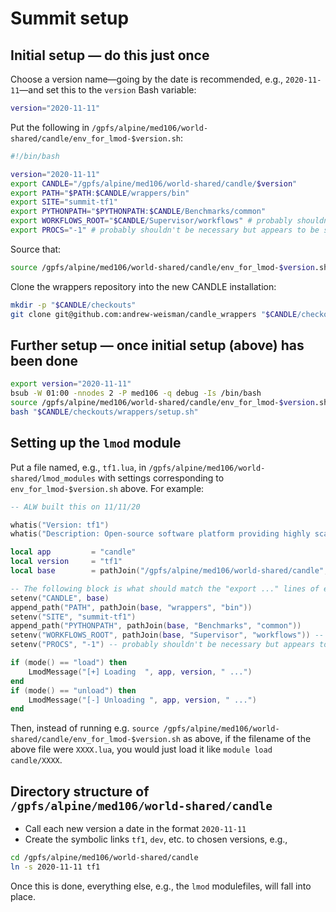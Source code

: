 # Summit setup

## Initial setup &mdash; do this just once

Choose a version name&mdash;going by the date is recommended, e.g., `2020-11-11`&mdash;and set this to the `version` Bash variable:

```bash
version="2020-11-11"
```

Put the following in `/gpfs/alpine/med106/world-shared/candle/env_for_lmod-$version.sh`:

```bash
#!/bin/bash

version="2020-11-11"
export CANDLE="/gpfs/alpine/med106/world-shared/candle/$version"
export PATH="$PATH:$CANDLE/wrappers/bin"
export SITE="summit-tf1"
export PYTHONPATH="$PYTHONPATH:$CANDLE/Benchmarks/common"
export WORKFLOWS_ROOT="$CANDLE/Supervisor/workflows" # probably shouldn't be necessary but appears to be so since env-summit*.sh requires this variable
export PROCS="-1" # probably shouldn't be necessary but appears to be so since env-summit*.sh requires this variable
```

Source that:

```bash
source /gpfs/alpine/med106/world-shared/candle/env_for_lmod-$version.sh
```

Clone the wrappers repository into the new CANDLE installation:

```bash
mkdir -p "$CANDLE/checkouts"
git clone git@github.com:andrew-weisman/candle_wrappers "$CANDLE/checkouts/wrappers" # probably have to [set up the GitHub ssh key](https://docs.github.com/en/free-pro-team@latest/github/authenticating-to-github/checking-for-existing-ssh-keys) before this line works
```

## Further setup &mdash; once initial setup (above) has been done

```bash
export version="2020-11-11"
bsub -W 01:00 -nnodes 2 -P med106 -q debug -Is /bin/bash
source /gpfs/alpine/med106/world-shared/candle/env_for_lmod-$version.sh
bash "$CANDLE/checkouts/wrappers/setup.sh"
```

## Setting up the `lmod` module

Put a file named, e.g., `tf1.lua`, in `/gpfs/alpine/med106/world-shared/lmod_modules` with settings corresponding to `env_for_lmod-$version.sh` above. For example:

```lua
-- ALW built this on 11/11/20

whatis("Version: tf1")
whatis("Description: Open-source software platform providing highly scalable deep learning methodologies")

local app         = "candle"
local version     = "tf1"
local base        = pathJoin("/gpfs/alpine/med106/world-shared/candle", version)

-- The following block is what should match the "export ..." lines of env_for_lmod-$version.sh
setenv("CANDLE", base)
append_path("PATH", pathJoin(base, "wrappers", "bin"))
setenv("SITE", "summit-tf1")
append_path("PYTHONPATH", pathJoin(base, "Benchmarks", "common"))
setenv("WORKFLOWS_ROOT", pathJoin(base, "Supervisor", "workflows")) -- probably shouldn't be necessary but appears to be so since env-summit*.sh requires this variable
setenv("PROCS", "-1") -- probably shouldn't be necessary but appears to be so since env-summit*.sh requires this variable

if (mode() == "load") then
    LmodMessage("[+] Loading  ", app, version, " ...")
end
if (mode() == "unload") then
    LmodMessage("[-] Unloading ", app, version, " ...")
end
```

Then, instead of running e.g. `source /gpfs/alpine/med106/world-shared/candle/env_for_lmod-$version.sh` as above, if the filename of the above file were `XXXX.lua`, you would just load it like `module load candle/XXXX`.

## Directory structure of `/gpfs/alpine/med106/world-shared/candle`

* Call each new version a date in the format `2020-11-11`
* Create the symbolic links `tf1`, `dev`, etc. to chosen versions, e.g.,

```bash
cd /gpfs/alpine/med106/world-shared/candle
ln -s 2020-11-11 tf1
```

Once this is done, everything else, e.g., the `lmod` modulefiles, will fall into place.
